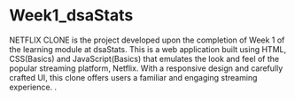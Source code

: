 # Week1_dsaStats

NETFLIX CLONE is the project developed upon the completion of Week 1 of the learning module at dsaStats. This is a web application built using HTML, CSS(Basics) and JavaScript(Basics) that emulates the look and feel of the popular streaming platform, Netflix. With a responsive design and carefully crafted UI, this clone offers users a familiar and engaging streaming experience. .
